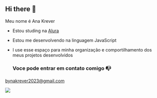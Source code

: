 ## Hi there 👋

Meu nome é Ana Krever

- Estou studing na [Alura](https://www.alura.com.br)
- Estou me desenvolvendo na linguagem JavaScript
- I use esse espaço para minha organização e comportilhamento dos meus projetos desenvolvidos

  ### Voce pode entrar em contato comigo 📭

 bynakrever2023@gmail.com

![](https://media1.tenor.com/m/opEBWw0uddoAAAAC/umm.gif)
